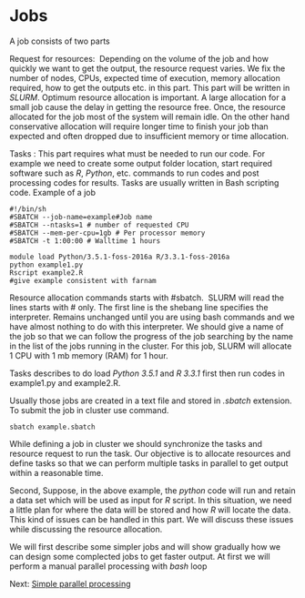# Jobs #
A job consists of two parts

Request for resources:  Depending on the volume of the job and how quickly we want to get the output, the resource request varies. We fix the number of nodes, CPUs, expected time of execution, memory allocation required, how to get the outputs etc. in this part. This part will be written in *SLURM*.
Optimum resource allocation is important. A large allocation for a small job cause the delay in getting the resource free. Once, the resource allocated for the job most of the system will remain idle. On the other hand conservative allocation will require longer time to finish your job than expected and often dropped due to insufficient memory or time allocation.

Tasks : This part requires what must be needed to run our code. For example we need to create some output folder location, start required software such as *R*, *Python*, etc. commands to run codes and post processing codes for results. Tasks are usually written in Bash scripting code.
Example of a job

    #!/bin/sh
    #SBATCH --job-name=example#Job name
    #SBATCH --ntasks=1 # number of requested CPU
    #SBATCH --mem-per-cpu=1gb # Per processor memory
    #SBATCH -t 1:00:00 # Walltime 1 hours
    
    module load Python/3.5.1-foss-2016a R/3.3.1-foss-2016a
    python example1.py
    Rscript example2.R
    #give example consistent with farnam
Resource allocation commands starts with #sbatch.  SLURM will read the lines starts with # only. The first line is the shebang line specifies the interpreter. Remains unchanged until you are using bash commands and we have almost nothing to do with this interpreter. We should give a name of the job so that we can follow the progress of the job searching by the name in the list of the jobs running in the cluster. For this job, SLURM will allocate 1 CPU with 1 mb memory (RAM) for 1 hour.

Tasks describes to do load *Python 3.5.1* and *R 3.3.1* first then run codes in example1.py and example2.R.

Usually those jobs are created in a text file and stored in *.sbatch* extension. To submit the job in cluster use command.

    sbatch example.sbatch

While defining a job in cluster we should synchronize the tasks and resource request to run the task. Our objective is to allocate resources and define tasks so that we can perform multiple tasks in parallel to get output within a reasonable time. 

Second, Suppose, in the above example, the *python* code will run and retain a data set which will be used as input for *R* script. In this situation, we need a little plan for where the data will be stored and how *R* will locate the data. This kind of issues can be handled in this part. We will discuss these issues while discussing the resource allocation.

We will first describe some simpler jobs and will show gradually how we can design some complected jobs to get faster output. At first we will perform a manual parallel processing with *bash* loop

Next: [Simple parallel processing](https://github.com/yushuf/BiostatComputing/blob/master/Simple_job.md)


